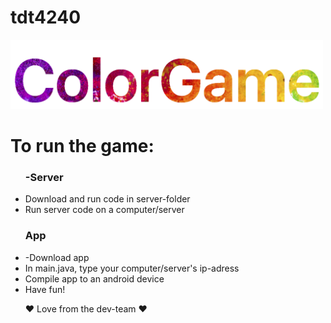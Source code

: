 # tdt4240

<img src="colorgamelogofat.png" alt="Mountain View" style="width:500px">


<h1>To run the game:</h1>

<ul>
<h3>-Server</h3>
<li>Download and run code in server-folder</li>
<li>Run server code on a computer/server</li>
<h3>App</h3>
<li>-Download app</li>
<li>In main.java, type your computer/server's ip-adress
<li>Compile app to an android device</li>
<li>Have fun!</li>

❤ Love from the dev-team ❤

